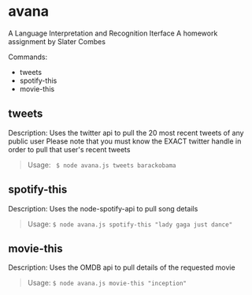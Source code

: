 # avana
A Language Interpretation and Recognition Iterface
A homework assignment by Slater Combes

Commands:
- tweets
- spotify-this
- movie-this


tweets
-------------
Description: Uses the twitter api to pull the 20 most recent tweets of any public user
Please note that you must know the EXACT twitter handle in order to pull that user's recent tweets

> Usage: ``` $ node avana.js tweets barackobama```


spotify-this
-------------
Description: Uses the node-spotify-api to pull song details

> Usage: ``` $ node avana.js spotify-this "lady gaga just dance" ```


movie-this
-------------
Description: Uses the OMDB api to pull details of the requested movie

> Usage: ``` $ node avana.js movie-this "inception" ```
